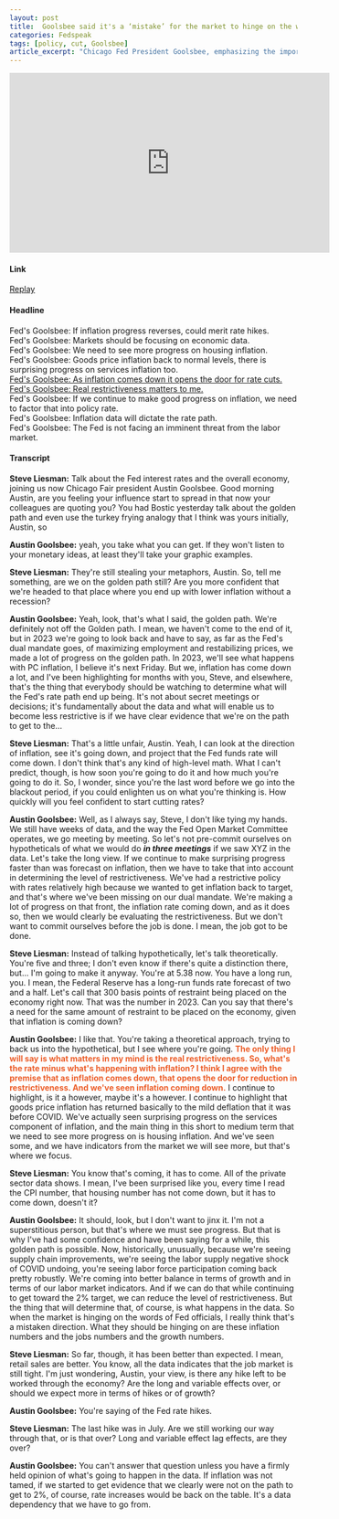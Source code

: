 ```yaml
---
layout: post
title:  Goolsbee said it's a ‘mistake’ for the market to hinge on the words of Fed officials
categories: Fedspeak
tags: [policy, cut, Goolsbee]
article_excerpt: "Chicago Fed President Goolsbee, emphasizing the importance of real restrictiveness, suggests that the Federal Reserve's decision-making is heavily reliant on actual inflation trends. He underscores that as inflation decreases, it logically opens the path for potential rate cuts. Goolsbee also points out the notable progress in goods price inflation, returning to pre-COVID levels, and observes encouraging developments in services inflation. However, he highlights the need for more progress in housing inflation. His commentary indicates a belief that the economy is on a 'golden path' towards balancing growth and labor market indicators, with the potential to lessen the level of restrictiveness if these positive trends continue."
---
```

<iframe width="560" height="315" src="https://www.youtube.com/embed/fkY4XNiFs_c?si=ncrHN91IY_WN6SIx" title="YouTube video player" frameborder="0" allow="accelerometer; autoplay; clipboard-write; encrypted-media; gyroscope; picture-in-picture; web-share" allowfullscreen></iframe>

#### Link
[Replay](https://www.cnbc.com/video/2024/01/19/chicago-fed-president-goolsbee-a-mistake-for-the-market-to-hinge-on-the-words-of-fed-officials.html)
#### Headline
Fed's Goolsbee: If inflation progress reverses, could merit rate hikes.  
Fed's Goolsbee: Markets should be focusing on economic data.  
Fed's Goolsbee: We need to see more progress on housing inflation.  
Fed's Goolsbee: Goods price inflation back to normal levels, there is surprising progress on services inflation too.  
[Fed's Goolsbee: As inflation comes down it opens the door for rate cuts.](#cut)  
[Fed's Goolsbee: Real restrictiveness matters to me.](#cut)  
Fed's Goolsbee: If we continue to make good progress on inflation, we need to factor that into policy rate.  
Fed's Goolsbee: Inflation data will dictate the rate path.  
Fed's Goolsbee: The Fed is not facing an imminent threat from the labor market.  

#### Transcript

**Steve Liesman:** Talk about the Fed interest rates and the overall economy, joining us now Chicago Fair president Austin Goolsbee. Good morning Austin, are you feeling your influence start to spread in that now your colleagues are quoting you? You had Bostic yesterday talk about the golden path and even use the turkey frying analogy that I think was yours initially, Austin, so 

**Austin Goolsbee:** yeah, you take what you can get. If they won't listen to your monetary ideas, at least they'll take your graphic examples.

**Steve Liesman:** They're still stealing your metaphors, Austin. So, tell me something, are we on the golden path still? Are you more confident that we're headed to that place where you end up with lower inflation without a recession? 

**Austin Goolsbee:** Yeah, look, that's what I said, the golden path. We're definitely not off the Golden path. I mean, we haven't come to the end of it, but in 2023 we're going to look back and have to say, as far as the Fed's dual mandate goes, of maximizing employment and restabilizing prices, we made a lot of progress on the golden path. In 2023, we'll see what happens with PC inflation, I believe it's next Friday. But we, inflation has come down a lot, and I've been highlighting for months with you, Steve, and elsewhere, that's the thing that everybody should be watching to determine what will the Fed's rate path end up being. It's not about secret meetings or decisions; it's fundamentally about the data and what will enable us to become less restrictive is if we have clear evidence that we're on the path to get to the...

**Steve Liesman:** That's a little unfair, Austin. Yeah, I can look at the direction of inflation, see it's going down, and project that the Fed funds rate will come down. I don't think that's any kind of high-level math. What I can't predict, though, is how soon you're going to do it and how much you're going to do it. So, I wonder, since you're the last word before we go into the blackout period, if you could enlighten us on what you're thinking is. How quickly will you feel confident to start cutting rates?

**Austin Goolsbee:** Well, as I always say, Steve, I don't like tying my hands. We still have weeks of data, and the way the Fed Open Market Committee operates, we go meeting by meeting. So let's not pre-commit ourselves on hypotheticals of what we would do ***in three meetings*** if we saw XYZ in the data. Let's take the long view. If we continue to make surprising progress faster than was forecast on inflation, then we have to take that into account in determining the level of restrictiveness. We've had a restrictive policy with rates relatively high because we wanted to get inflation back to target, and that's where we've been missing on our dual mandate. We're making a lot of progress on that front, the inflation rate coming down, and as it does so, then we would clearly be evaluating the restrictiveness. But we don't want to commit ourselves before the job is done. I mean, the job got to be done. 
<a id="cut"></a>

**Steve Liesman:** Instead of talking hypothetically, let's talk theoretically. You're five and three; I don't even know if there's quite a distinction there, but... I'm going to make it anyway. You're at 5.38 now. You have a long run, you. I mean, the Federal Reserve has a long-run funds rate forecast of two and a half. Let's call that 300 basis points of restraint being placed on the economy right now. That was the number in 2023. Can you say that there's a need for the same amount of restraint to be placed on the economy, given that inflation is coming down?

**Austin Goolsbee:** I like that. You're taking a theoretical approach, trying to back us into the hypothetical, but I see where you're going.  <span style="color:#ec5e2a;"><strong>The only thing I will say is what matters in my mind is the real restrictiveness. So, what's the rate minus what's happening with inflation? I think I agree with the premise that as inflation comes down, that opens the door for reduction in restrictiveness. And we've seen inflation coming down.</strong></span> I continue to highlight, is it a however, maybe it's a however. I continue to highlight that goods price inflation has returned basically to the mild deflation that it was before COVID. We've actually seen surprising progress on the services component of inflation, and the main thing in this short to medium term that we need to see more progress on is housing inflation. And we've seen some, and we have indicators from the market we will see more, but that's where we focus. 

**Steve Liesman:** You know that's coming, it has to come. All of the private sector data shows. I mean, I've been surprised like you, every time I read the CPI number, that housing number has not come down, but it has to come down, doesn't it? 

**Austin Goolsbee:** It should, look, but I don't want to jinx it. I'm not a superstitious person, but that's where we must see progress. But that is why I've had some confidence and have been saying for a while, this golden path is possible. Now, historically, unusually, because we're seeing supply chain improvements, we're seeing the labor supply negative shock of COVID undoing, you're seeing labor force participation coming back pretty robustly. We're coming into better balance in terms of growth and in terms of our labor market indicators. And if we can do that while continuing to get toward the 2% target, we can reduce the level of restrictiveness. But the thing that will determine that, of course, is what happens in the data. So when the market is hinging on the words of Fed officials, I really think that's a mistaken direction. What they should be hinging on are these inflation numbers and the jobs numbers and the growth numbers. 

**Steve Liesman:** So far, though, it has been better than expected. I mean, retail sales are better. You know, all the data indicates that the job market is still tight. I'm just wondering, Austin, your view, is there any hike left to be worked through the economy? Are the long and variable effects over, or should we expect more in terms of hikes or of growth? 

**Austin Goolsbee:** You're saying of the Fed rate hikes. 

**Steve Liesman:** The last hike was in July. Are we still working our way through that, or is that over? Long and variable effect lag effects, are they over?

**Austin Goolsbee:** You can't answer that question unless you have a firmly held opinion of what's going to happen in the data. If inflation was not tamed, if we started to get evidence that we clearly were not on the path to get to 2%, of course, rate increases would be back on the table. It's a data dependency that we have to go from.
